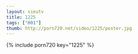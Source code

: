 ```yaml
--- 
layout: sieutv
title: 1225
tags: ["001"]
thumb: http://porn720.net/video/1225/poster.jpg
---
```

{% include porn720 key="1225" %} 
